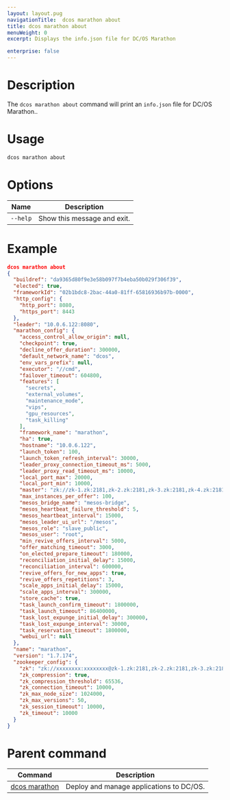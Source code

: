 ```yaml
---
layout: layout.pug
navigationTitle:  dcos marathon about
title: dcos marathon about
menuWeight: 0
excerpt: Displays the info.json file for DC/OS Marathon

enterprise: false
---
```



# Description

The `dcos marathon about` command will print an `info.json` file for DC/OS Marathon..

# Usage

```bash
dcos marathon about
```

# Options

| Name |  Description |
|---------|-------------|
| `--help`   |  Show this message and exit. |



# Example

```json
dcos marathon about
{
  "buildref": "da9365d80f9e3e58b097f7b4eba50b029f306f39",
  "elected": true,
  "frameworkId": "02b1bdc8-2bac-44a0-81ff-65816936b97b-0000",
  "http_config": {
    "http_port": 8080,
    "https_port": 8443
  },
  "leader": "10.0.6.122:8080",
  "marathon_config": {
    "access_control_allow_origin": null,
    "checkpoint": true,
    "decline_offer_duration": 300000,
    "default_network_name": "dcos",
    "env_vars_prefix": null,
    "executor": "//cmd",
    "failover_timeout": 604800,
    "features": [
      "secrets",
      "external_volumes",
      "maintenance_mode",
      "vips",
      "gpu_resources",
      "task_killing"
    ],
    "framework_name": "marathon",
    "ha": true,
    "hostname": "10.0.6.122",
    "launch_token": 100,
    "launch_token_refresh_interval": 30000,
    "leader_proxy_connection_timeout_ms": 5000,
    "leader_proxy_read_timeout_ms": 10000,
    "local_port_max": 20000,
    "local_port_min": 10000,
    "master": "zk://zk-1.zk:2181,zk-2.zk:2181,zk-3.zk:2181,zk-4.zk:2181,zk-5.zk:2181/mesos",
    "max_instances_per_offer": 100,
    "mesos_bridge_name": "mesos-bridge",
    "mesos_heartbeat_failure_threshold": 5,
    "mesos_heartbeat_interval": 15000,
    "mesos_leader_ui_url": "/mesos",
    "mesos_role": "slave_public",
    "mesos_user": "root",
    "min_revive_offers_interval": 5000,
    "offer_matching_timeout": 3000,
    "on_elected_prepare_timeout": 180000,
    "reconciliation_initial_delay": 15000,
    "reconciliation_interval": 600000,
    "revive_offers_for_new_apps": true,
    "revive_offers_repetitions": 3,
    "scale_apps_initial_delay": 15000,
    "scale_apps_interval": 300000,
    "store_cache": true,
    "task_launch_confirm_timeout": 1800000,
    "task_launch_timeout": 86400000,
    "task_lost_expunge_initial_delay": 300000,
    "task_lost_expunge_interval": 30000,
    "task_reservation_timeout": 1800000,
    "webui_url": null
  },
  "name": "marathon",
  "version": "1.7.174",
  "zookeeper_config": {
    "zk": "zk://xxxxxxxx:xxxxxxxx@zk-1.zk:2181,zk-2.zk:2181,zk-3.zk:2181,zk-4.zk:2181,zk-5.zk:2181/marathon",
    "zk_compression": true,
    "zk_compression_threshold": 65536,
    "zk_connection_timeout": 10000,
    "zk_max_node_size": 1024000,
    "zk_max_versions": 50,
    "zk_session_timeout": 10000,
    "zk_timeout": 10000
  }
}
```

# Parent command

| Command | Description |
|---------|-------------|
| [dcos marathon](/1.13/cli/command-reference/dcos-marathon/) | Deploy and manage applications to DC/OS. |
